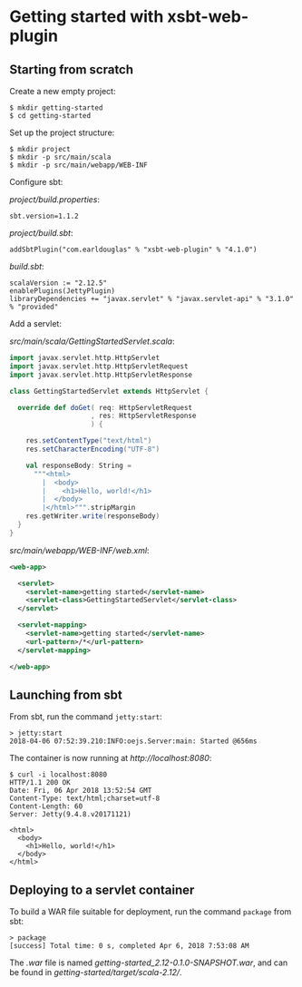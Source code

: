 # Getting started with xsbt-web-plugin

## Starting from scratch

Create a new empty project:

```
$ mkdir getting-started
$ cd getting-started
```

Set up the project structure:

```
$ mkdir project
$ mkdir -p src/main/scala
$ mkdir -p src/main/webapp/WEB-INF
```

Configure sbt:

*project/build.properties*:

```
sbt.version=1.1.2
```

*project/build.sbt*:

```
addSbtPlugin("com.earldouglas" % "xsbt-web-plugin" % "4.1.0")
```

*build.sbt*:

```
scalaVersion := "2.12.5"
enablePlugins(JettyPlugin)
libraryDependencies += "javax.servlet" % "javax.servlet-api" % "3.1.0" % "provided"
```

Add a servlet:

*src/main/scala/GettingStartedServlet.scala*:

```scala
import javax.servlet.http.HttpServlet
import javax.servlet.http.HttpServletRequest
import javax.servlet.http.HttpServletResponse

class GettingStartedServlet extends HttpServlet {

  override def doGet( req: HttpServletRequest
                    , res: HttpServletResponse
                    ) {

    res.setContentType("text/html")
    res.setCharacterEncoding("UTF-8")

    val responseBody: String =
      """<html>
        |  <body>
        |    <h1>Hello, world!</h1>
        |  </body>
        |</html>""".stripMargin
    res.getWriter.write(responseBody)
  }
}
```

*src/main/webapp/WEB-INF/web.xml*:

```xml
<web-app>

  <servlet>
    <servlet-name>getting started</servlet-name>
    <servlet-class>GettingStartedServlet</servlet-class>
  </servlet>

  <servlet-mapping>
    <servlet-name>getting started</servlet-name>
    <url-pattern>/*</url-pattern>
  </servlet-mapping>

</web-app>
```

## Launching from sbt

From sbt, run the command `jetty:start`:

```
> jetty:start
2018-04-06 07:52:39.210:INFO:oejs.Server:main: Started @656ms
```

The container is now running at *http://localhost:8080*:

```
$ curl -i localhost:8080
HTTP/1.1 200 OK
Date: Fri, 06 Apr 2018 13:52:54 GMT
Content-Type: text/html;charset=utf-8
Content-Length: 60
Server: Jetty(9.4.8.v20171121)

<html>
  <body>
    <h1>Hello, world!</h1>
  </body>
</html>
```

## Deploying to a servlet container

To build a WAR file suitable for deployment, run the command `package`
from sbt:

```
> package
[success] Total time: 0 s, completed Apr 6, 2018 7:53:08 AM
```

The *.war* file is named *getting-started_2.12-0.1.0-SNAPSHOT.war*, and
can be found in *getting-started/target/scala-2.12/*.
